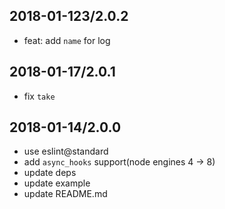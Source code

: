 ## 2018-01-123/2.0.2

- feat: add `name` for log

## 2018-01-17/2.0.1

- fix `take`

## 2018-01-14/2.0.0

- use eslint@standard
- add `async_hooks` support(node engines 4 -> 8)
- update deps
- update example
- update README.md
